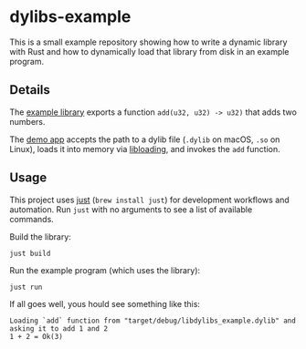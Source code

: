 # dylibs-example

This is a small example repository showing how to write a dynamic library with Rust and how to dynamically load that library from disk in an example program.

## Details

The [example library](./src/lib.rs) exports a function `add(u32, u32) -> u32)` that adds two numbers.

The [demo app](./src/main.rs) accepts the path to a dylib file (`.dylib` on macOS, `.so` on Linux), loads it into memory via [libloading](https://crates.io/crates/libloading), and invokes the `add` function.

## Usage

This project uses [just](https://github.com/casey/just) (`brew install just`) for development workflows and automation. Run `just` with no arguments to see a list of available commands.

Build the library:

```shell
just build
```

Run the example program (which uses the library):

```shell
just run
```

If all goes well, yous hould see something like this:

```
Loading `add` function from "target/debug/libdylibs_example.dylib" and asking it to add 1 and 2
1 + 2 = Ok(3)
```

